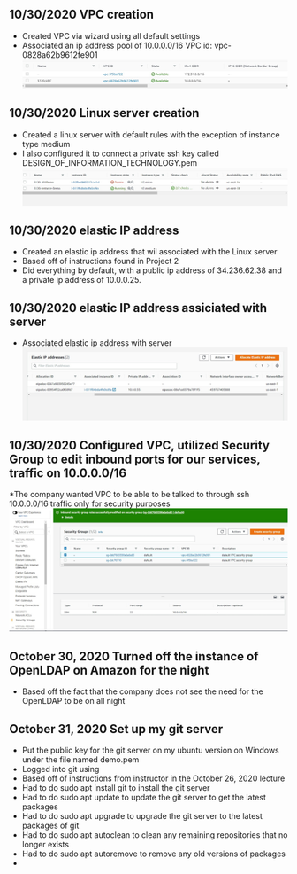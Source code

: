 ## 10/30/2020 VPC creation
* Created VPC via wizard using all default settings
* Associated an ip address pool of 10.0.0.0/16
VPC id: vpc-0828a62b9612fe901
![screenshot of VPC](/project2pictures/VPC_created.jpg)

## 10/30/2020 Linux server creation
* Created a linux server with default rules with the exception of instance type medium
* I also configured it to connect a private ssh key called DESIGN_OF_INFORMATION_TECHNOLOGY.pem
![screenshot of Linux](/project2pictures/instance_of_linux_server.jpg)

## 10/30/2020 elastic IP address 
* Created an elastic ip address that wil associated with the Linux server
* Based off of instructions found in Project 2
* Did everything by default, with a public ip address of 34.236.62.38 and a private ip address of 10.0.0.25.

## 10/30/2020 elastic IP address assiciated with server
* Associated elastic ip address with server
![screenshot of associated elastic ip address with server](/project2pictures/elastic_ip_to_server.jpg)

## 10/30/2020 Configured VPC, utilized Security Group to edit inbound ports for our services, traffic on 10.0.0.0/16
*The company wanted VPC to be able to
be talked to through ssh 10.0.0.0/16 traffic only for security purposes
![screenshot of allowing ssh through security group on VPC](/project2pictures/allow_ssh_vpc.jpg)

## October 30, 2020 Turned off the instance of OpenLDAP on Amazon for the night
* Based off the fact that the company does not see the need for the OpenLDAP to be on all night

## October 31, 2020 Set up my git server
* Put the public key for the git server on my ubuntu version on Windows under the file named demo.pem
* Logged into git using 
* Based off of instructions from instructor in the October 26, 2020 lecture
* Had to do sudo apt install git to install the git server
* Had to do sudo apt update to update the git server to get the latest packages
* Had to do sudo apt upgrade to upgrade the git server to the latest packages of git
* Had to do sudo apt autoclean to clean any remaining repositories that no longer exists
* Had to do sudo apt autoremove to remove any old versions of packages
* 